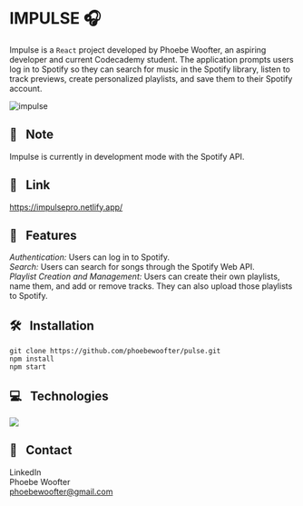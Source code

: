 # IMPULSE 🎧

Impulse is a `React` project developed by Phoebe Woofter, an aspiring developer and current Codecademy student. The application prompts users log in to Spotify so they can search for music in the Spotify library, listen to track previews, create personalized playlists, and save them to their Spotify account.

![impulse](https://github.com/user-attachments/assets/69bd5984-904c-4dc7-ae41-7d8392a939a0)


## 📝 &nbsp; Note
Impulse is currently in development mode with the Spotify API. 





## 🔗 &nbsp; Link
https://impulsepro.netlify.app/




## 🎤 &nbsp; Features
*Authentication:* Users can log in to Spotify.\
*Search:* Users can search for songs through the Spotify Web API.\
*Playlist Creation and Management:* Users can create their own playlists, name them, and add or remove tracks. They can also upload those playlists to Spotify.



## 🛠️ &nbsp; Installation
```git clone https://github.com/phoebewoofter/pulse.git```\
```npm install```\
```npm start```




## 💻 &nbsp; Technologies
<img style="text-align: right;" src="https://skillicons.dev/icons?i=html,css,js,react,vscode,git,github,storybook&perline=7">




## 👤 &nbsp; Contact
LinkedIn\
Phoebe Woofter\
phoebewoofter@gmail.com
